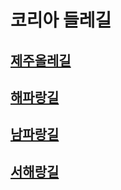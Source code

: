 # 코리아 들레길

## [제주올레길](undefined.md)

## [해파랑길](undefined-3.md)

## [남파랑길](undefined-2.md)

## [서해랑길](undefined-3.md)

